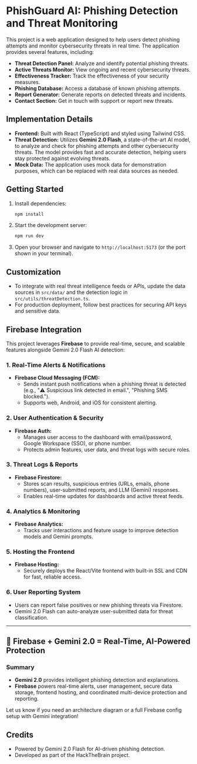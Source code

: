 # PhishGuard AI: Phishing Detection and Threat Monitoring

This project is a web application designed to help users detect phishing attempts and monitor cybersecurity threats in real time. The application provides several features, including:

- **Threat Detection Panel:** Analyze and identify potential phishing threats.
- **Active Threats Monitor:** View ongoing and recent cybersecurity threats.
- **Effectiveness Tracker:** Track the effectiveness of your security measures.
- **Phishing Database:** Access a database of known phishing attempts.
- **Report Generator:** Generate reports on detected threats and incidents.
- **Contact Section:** Get in touch with support or report new threats.

## Implementation Details

- **Frontend:** Built with React (TypeScript) and styled using Tailwind CSS.
- **Threat Detection:** Utilizes **Gemini 2.0 Flash**, a state-of-the-art AI model, to analyze and check for phishing attempts and other cybersecurity threats. The model provides fast and accurate detection, helping users stay protected against evolving threats.
- **Mock Data:** The application uses mock data for demonstration purposes, which can be replaced with real data sources as needed.

## Getting Started

1. Install dependencies:
   ```sh
   npm install
   ```
2. Start the development server:
   ```sh
   npm run dev
   ```
3. Open your browser and navigate to `http://localhost:5173` (or the port shown in your terminal).

## Customization
- To integrate with real threat intelligence feeds or APIs, update the data sources in `src/data/` and the detection logic in `src/utils/threatDetection.ts`.
- For production deployment, follow best practices for securing API keys and sensitive data.

## Firebase Integration

This project leverages **Firebase** to provide real-time, secure, and scalable features alongside Gemini 2.0 Flash AI detection:

### 1. Real-Time Alerts & Notifications
- **Firebase Cloud Messaging (FCM):**
  - Sends instant push notifications when a phishing threat is detected (e.g., "⚠️ Suspicious link detected in email.", "Phishing SMS blocked.").
  - Supports web, Android, and iOS for consistent alerting.

### 2. User Authentication & Security
- **Firebase Auth:**
  - Manages user access to the dashboard with email/password, Google Workspace (SSO), or phone number.
  - Protects admin features, user data, and threat logs with secure roles.

### 3. Threat Logs & Reports
- **Firebase Firestore:**
  - Stores scan results, suspicious entries (URLs, emails, phone numbers), user-submitted reports, and LLM (Gemini) responses.
  - Enables real-time updates for dashboards and active threat feeds.

### 4. Analytics & Monitoring
- **Firebase Analytics:**
  - Tracks user interactions and feature usage to improve detection models and Gemini prompts.

### 5. Hosting the Frontend
- **Firebase Hosting:**
  - Securely deploys the React/Vite frontend with built-in SSL and CDN for fast, reliable access.

### 6. User Reporting System
- Users can report false positives or new phishing threats via Firestore.
- Gemini 2.0 Flash can auto-analyze user-submitted data for threat classification.

---

## 🤖 Firebase + Gemini 2.0 = Real-Time, AI-Powered Protection

### Summary
- **Gemini 2.0** provides intelligent phishing detection and explanations.
- **Firebase** powers real-time alerts, user management, secure data storage, frontend hosting, and coordinated multi-device protection and reporting.

Let us know if you need an architecture diagram or a full Firebase config setup with Gemini integration!

## Credits
- Powered by Gemini 2.0 Flash for AI-driven phishing detection.
- Developed as part of the HackTheBrain project.
